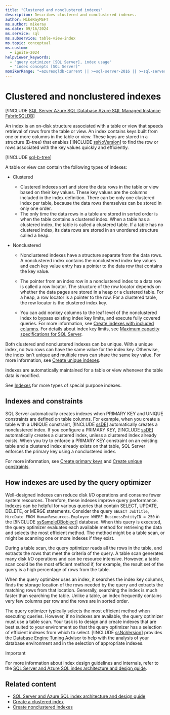 ```yaml
---
title: "Clustered and nonclustered indexes"
description: Describes clustered and nonclustered indexes.
author: MikeRayMSFT
ms.author: mikeray
ms.date: 09/16/2024
ms.service: sql
ms.subservice: table-view-index
ms.topic: conceptual
ms.custom:
  - ignite-2024
helpviewer_keywords:
  - "query optimizer [SQL Server], index usage"
  - "index concepts [SQL Server]"
monikerRange: "=azuresqldb-current || >=sql-server-2016 || >=sql-server-linux-2017 || =azuresqldb-mi-current || =fabric"
---
```

# Clustered and nonclustered indexes

[!INCLUDE [SQL Server Azure SQL Database Azure SQL Managed Instance FabricSQLDB](../../includes/applies-to-version/sql-asdb-asdbmi-fabricsqldb.md)]


An index is an on-disk structure associated with a table or view that speeds retrieval of rows from the table or view. An index contains keys built from one or more columns in the table or view. These keys are stored in a structure (B-tree) that enables [!INCLUDE [ssNoVersion](../../includes/ssnoversion-md.md)] to find the row or rows associated with the key values quickly and efficiently.

[!INCLUDE [sql-b-tree](../../includes/sql-b-tree.md)]

A table or view can contain the following types of indexes:

- Clustered

  - Clustered indexes sort and store the data rows in the table or view based on their key values. These key values are the columns included in the index definition. There can be only one clustered index per table, because the data rows themselves can be stored in only one order.
  - The only time the data rows in a table are stored in sorted order is when the table contains a clustered index. When a table has a clustered index, the table is called a clustered table. If a table has no clustered index, its data rows are stored in an unordered structure called a heap.

- Nonclustered

  - Nonclustered indexes have a structure separate from the data rows. A nonclustered index contains the nonclustered index key values and each key value entry has a pointer to the data row that contains the key value.
  - The pointer from an index row in a nonclustered index to a data row is called a row locator. The structure of the row locator depends on whether the data pages are stored in a heap or a clustered table. For a heap, a row locator is a pointer to the row. For a clustered table, the row locator is the clustered index key.

  - You can add nonkey columns to the leaf level of the nonclustered index to bypass existing index key limits, and execute fully covered queries. For more information, see [Create indexes with included columns](../../relational-databases/indexes/create-indexes-with-included-columns.md). For details about index key limits, see [Maximum capacity specifications for SQL Server](../../sql-server/maximum-capacity-specifications-for-sql-server.md).

Both clustered and nonclustered indexes can be unique. With a unique index, no two rows can have the same value for the index key. Otherwise, the index isn't unique and multiple rows can share the same key value. For more information, see [Create unique indexes](../../relational-databases/indexes/create-unique-indexes.md).

Indexes are automatically maintained for a table or view whenever the table data is modified.

See [Indexes](../../relational-databases/indexes/indexes.md) for more types of special purpose indexes.

## Indexes and constraints

SQL Server automatically creates indexes when PRIMARY KEY and UNIQUE constraints are defined on table columns. For example, when you create a table with a UNIQUE constraint, [!INCLUDE [ssDE](../../includes/ssde-md.md)] automatically creates a nonclustered index. If you configure a PRIMARY KEY, [!INCLUDE [ssDE](../../includes/ssde-md.md)] automatically creates a clustered index, unless a clustered index already exists. When you try to enforce a PRIMARY KEY constraint on an existing table and a clustered index already exists on that table, SQL Server enforces the primary key using a nonclustered index.

For more information, see [Create primary keys](../../relational-databases/tables/create-primary-keys.md) and [Create unique constraints](../../relational-databases/tables/create-unique-constraints.md).

## How indexes are used by the query optimizer

Well-designed indexes can reduce disk I/O operations and consume fewer system resources. Therefore, these indexes improve query performance. Indexes can be helpful for various queries that contain SELECT, UPDATE, DELETE, or MERGE statements. Consider the query `SELECT JobTitle, HireDate FROM HumanResources.Employee WHERE BusinessEntityID = 250` in the [!INCLUDE [ssSampleDBobject](../../includes/sssampledbobject-md.md)] database. When this query is executed, the query optimizer evaluates each available method for retrieving the data and selects the most efficient method. The method might be a table scan, or might be scanning one or more indexes if they exist.

During a table scan, the query optimizer reads all the rows in the table, and extracts the rows that meet the criteria of the query. A table scan generates many disk I/O operations and can be resource intensive. However, a table scan could be the most efficient method if, for example, the result set of the query is a high percentage of rows from the table.

When the query optimizer uses an index, it searches the index key columns, finds the storage location of the rows needed by the query and extracts the matching rows from that location. Generally, searching the index is much faster than searching the table. Unlike a table, an index frequently contains very few columns per row and the rows are in sorted order.

The query optimizer typically selects the most efficient method when executing queries. However, if no indexes are available, the query optimizer must use a table scan. Your task is to design and create indexes that are best suited to your environment so that the query optimizer has a selection of efficient indexes from which to select. [!INCLUDE [ssNoVersion](../../includes/ssnoversion-md.md)] provides the [Database Engine Tuning Advisor](../../relational-databases/performance/database-engine-tuning-advisor.md) to help with the analysis of your database environment and in the selection of appropriate indexes.

> [!IMPORTANT]  
> For more information about index design guidelines and internals, refer to the [SQL Server and Azure SQL index architecture and design guide](../../relational-databases/sql-server-index-design-guide.md).

## Related content

- [SQL Server and Azure SQL index architecture and design guide](../sql-server-index-design-guide.md)
- [Create a clustered index](create-clustered-indexes.md)
- [Create nonclustered indexes](create-nonclustered-indexes.md)

